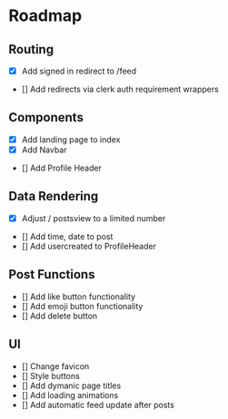 # Roadmap


## Routing 

- [x] Add signed in redirect to /feed
- [] Add redirects via clerk auth requirement wrappers

## Components

- [x] Add landing page to index
- [x] Add Navbar
- [] Add Profile Header


## Data Rendering 

- [x] Adjust / postsview to a limited number 
- [] Add time, date to post
- [] Add usercreated to ProfileHeader


## Post Functions 

- [] Add like button functionality
- [] Add emoji button functionality
- [] Add delete button

## UI

- [] Change favicon 
- [] Style buttons 
- [] Add dymanic page titles
- [] Add loading animations 
- [] Add automatic feed update after posts